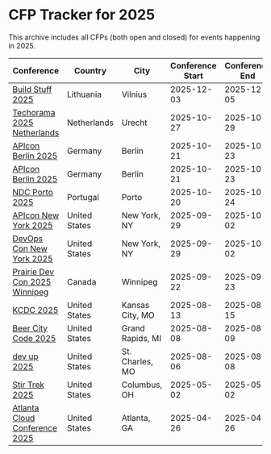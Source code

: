 # CFP Tracker for 2025

This archive includes all CFPs (both open and closed) for events happening in 2025.

| Conference | Country | City | Conference Start | Conference End | CFP | Benefits | CFP Start | Deadline |
| ---------- | ------- | ---- | ---------------- | -------------- | --- | -------- | --------- | -------- |
| [Build Stuff 2025](https://buildstuff.events/) | Lithuania | Vilnius | 2025-12-03 | 2025-12-05 | [CFP](https://sessionize.com/build-stuff-2025) | ✈️ 🏨 🎟️  | 2025-03-01 | 2025-06-30 |
| [Techorama 2025 Netherlands](https://www.techorama.nl/) | Netherlands | Urecht | 2025-10-27 | 2025-10-29 | [CFP](https://sessionize.com/techorama-2025-netherlands/) | ✈️ 🏨 🎟️  | 2025-02-17 | 2025-04-25 |
| [APIcon Berlin 2025](https://apiconference.net/berlin/) | Germany | Berlin | 2025-10-21 | 2025-10-23 | [CFP](https://callforpapers.sandsmedia.com/) | ✈️ 🏨 🎟️  | 2025-04-01 | 2025-05-19 |
| [APIcon Berlin 2025](https://apiconference.net/berlin/) | Germany | Berlin | 2025-10-21 | 2025-10-23 | [CFP](https://callforpapers.sandsmedia.com/) | ✈️ 🏨 🎟️  | 2025-04-01 | 2025-05-19 |
| [NDC Porto 2025](https://ndcporto.com/) | Portugal | Porto | 2025-10-20 | 2025-10-24 | [CFP](https://sessionize.com/ndc-porto-2025/) | ✈️ 🏨 🎟️  | 2025-01-22 | 2025-05-18 |
| [APIcon New York 2025](https://apiconference.net/new-york/) | United States | New York, NY  | 2025-09-29 | 2025-10-02 | [CFP](https://apiconference.net/new-york/call-for-papers-ny/) | ✈️ 🏨 🎟️  | 2025-03-22 | 2025-04-22 |
| [DevOps Con New York 2025](https://devopscon.io/new-york/) | United States | New York, NY  | 2025-09-29 | 2025-10-02 | [CFP](https://devopscon.io/call-for-papers-new-york/) | ✈️ 🏨 🎟️  | 2025-03-22 | 2025-04-22 |
| [Prairie Dev Con 2025 Winnipeg](https://www.prairiedevcon.com/) | Canada | Winnipeg | 2025-09-22 | 2025-09-23 | [CFP](https://www.papercall.io/prdcwinnipeg2025) | ✈️ 🏨 🎟️  | 2025-04-03 | 2025-05-09 |
| [KCDC 2025](https://kcdc.info/) | United States | Kansas City, MO  | 2025-08-13 | 2025-08-15 | [CFP](https://sessionize.com/kcdc-2025/) | ✈️ 🏨 🎟️  | 2025-01-07 | 2025-02-21 |
| [Beer City Code 2025](https://beercitycode.com/) | United States | Grand Rapids, MI  | 2025-08-08 | 2025-08-09 | [CFP](https://sessionize.com/beer-city-code-2025/) | ✈️ 🏨 🎟️  | 2025-01-05 | 2025-03-01 |
| [dev up 2025](https://www.devupconf.org/) | United States | St. Charles, MO  | 2025-08-06 | 2025-08-08 | [CFP](https://sessionize.com/dev-up-2025/) | ✈️ 🏨 🎟️  | 2025-01-13 | 2025-02-28 |
| [Stir Trek 2025](https://stirtrek.com/) | United States | Columbus, OH  | 2025-05-02 | 2025-05-02 | [CFP](https://sessionize.com/stir-trek-2025/) | ✈️ 🏨 🎟️  | 2025-01-14 | 2025-01-28 |
| [Atlanta Cloud Conference 2025](https://atlcloudconf.com/) | United States | Atlanta, GA  | 2025-04-26 | 2025-04-26 | [CFP](https://sessionize.com/atlanta-cloud-conference-2025/) | ✈️ 🏨 🎟️  | 2025-02-01 | 2025-03-23 |
